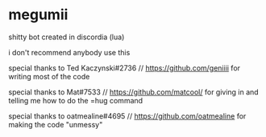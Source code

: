 # megumii
shitty bot created in discordia (lua)

i don't recommend anybody use this

special thanks to Ted Kaczynski#2736 // https://github.com/geniiii for writing most of the code

special thanks to Mat#7533 // https://github.com/matcool/ for giving in and telling me how to do the =hug command

special thanks to oatmealine#4695 // https://github.com/oatmealine for making the code "unmessy"
